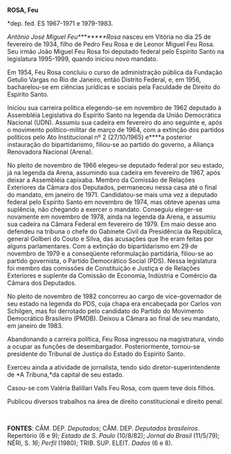 **ROSA, Feu**

\*dep. fed. ES 1967-1971 e 1979-1983.

*Antônio José Miguel Feu********Rosa* nasceu em Vitória no dia 25 de
fevereiro de 1934, filho de Pedro Feu Rosa e de Leonor Miguel Feu Rosa.
Seu irmão João Miguel Feu Rosa foi deputado federal pelo Espírito Santo
na legislatura 1995-1999, quando iniciou novo mandato.

Em 1954, Feu Rosa concluiu o curso de administração pública da Fundação
Getulio Vargas no Rio de Janeiro, então Distrito Federal, e, em 1956,
bacharelou-se em ciências jurídicas e sociais pela Faculdade de Direito
do Espírito Santo.

Iniciou sua carreira política elegendo-se em novembro de 1962 deputado à
Assembléia Legislativa do Espírito Santo na legenda da União Democrática
Nacional (UDN). Assumiu sua cadeira em fevereiro do ano seguinte e, após
o movimento político-militar de março de 1964, com a extinção dos
partidos políticos pelo Ato Institucional nº 2 (27/10/1965) e****a
posterior instauração do bipartidarismo, filiou-se ao partido do
governo, a Aliança Renovadora Nacional (Arena).

No pleito de novembro de 1966 elegeu-se deputado federal por seu estado,
já na legenda da Arena, assumindo sua cadeira em fevereiro de 1967, após
deixar a Assembléia capixaba. Membro da Comissão de Relações Exteriores
da Câmara dos Deputados, permaneceu nessa casa até o final do mandato,
em janeiro de 1971. Candidatou-se mais uma vez a deputado federal pelo
Espírito Santo em novembro de 1974, mas obteve apenas uma suplência, não
chegando a exercer o mandato. Conseguiu eleger-se novamente em novembro
de 1978, ainda na legenda da Arena, e assumiu sua cadeira na Câmara
Federal em fevereiro de 1979. Em maio desse ano defendeu na tribuna o
chefe do Gabinete Civil da Presidência da República, general Golberi do
Couto e Silva, das acusações que lhe eram feitas por alguns
parlamentares. Com a extinção do bipartidarismo em 29 de novembro de
1979 e a conseqüente reformulação partidária, filiou-se ao partido
governista, o Partido Democrático Social (PDS). Nessa legislatura foi
membro das comissões de Constituição e Justiça e de Relações Exteriores
e suplente da Comissão de Economia, Indústria e Comércio da Câmara dos
Deputados.

No pleito de novembro de 1982 concorreu ao cargo de vice-governador de
seu estado na legenda do PDS, cuja chapa era encabeçada por Carlos von
Schilgen, mas foi derrotado pelo candidato do Partido do Movimento
Democrático Brasileiro (PMDB). Deixou a Câmara ao final de seu mandato,
em janeiro de 1983.

Abandonando a carreira política, Feu Rosa ingressou na magistratura,
vindo a ocupar as funções de desembargador. Posteriormente, tornou-se
presidente do Tribunal de Justiça do Estado do Espírito Santo.

Exerceu ainda a atividade de jornalista, tendo sido
diretor-superintendente de *A Tribuna,*da capital de seu estado.

Casou-se com Valéria Balillari Valls Feu Rosa, com quem teve dois
filhos.

Publicou diversos trabalhos na área de direito constitucional e direito
penal.

 

**FONTES**: CÂM. DEP. *Deputados*; CÂM. DEP. *Deputados brasileiros*.
Repertório (6 e 9); *Estado de S. Paulo* (10/8/82); *Jornal do Brasil*
(11/5/79); NÉRI, S. *16*; *Perfil* (1980); TRIB. SUP. ELEIT. *Dados* (6
e 8).
